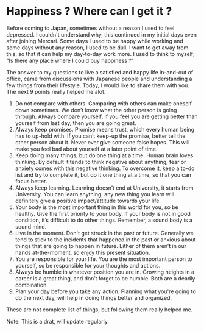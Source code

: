 # Happiness ? Where can I get it ?
Before coming to Japan, sometimes without a reason I used to feel depressed. I couldn't understand why, this continued in my initial days even after joining Mercari. Some days I used to be happy while working and some days without any reason, I used to be dull. I want to get away from this, so that it can help my day-to-day work more. I used to think to myself; "Is there any place where I could buy happiness ?"

The answer to my questions to live a satisfied and happy life in-and-out of office, came from discussions with Japanese people and understanding a few things from their lifestyle. Today, I would like to share them with you. The next 9 points really helped me alot.

1. Do not compare with others.
	Comparing with others can make oneself down sometimes. We don’t know what the other person is going through. Always compare yourself, if you feel you are getting better than yourself from last day, then you are going great. 
2. Always keep promises.
	Promise means trust, which every human being has to up-hold with. If you can’t keep-up the promise, better tell the other person about it. Never ever give someone false hopes. This will make you feel bad about yourself at a later point of time.
3. Keep doing many things, but do one thing at a time.
	Human brain loves thinking. By default it tends to think negative about anything, fear or anxiety comes with this negative thinking. To overcome it, keep a to-do list and try to complete it, but do it one thing at a time, so that you can focus better.
4. Always keep learning.
	Learning doesn’t end at University, it starts from University. You can learn anything, any new thing you learn will definitely give a positive impact/attitude towards your life.
5. Your body is the most important thing in this world for you, so be healthy.
	Give the first priority to your body. If your body is not in good condition, it’s difficult to do other things. Remember, a sound body is a sound mind.
6. Live in the moment. Don't get struck in the past or future.
	Generally we tend to stick to the incidents that happened in the past or anxious about things that are going to happen in future. Either of them aren’t in our hands at-the-moment, so enjoy this present situation.
7. You are responsible for your life.
	You are the most important person to yourself, so be responsible for your thoughts and actions. 
8. Always be humble in whatever position you are in.
	Growing heights in a career is a great thing, and don’t forget to be humble. Both are a deadly combination. 
9. Plan your day before you take any action.
	Planning what you're going to do the next day, will help in doing things better and organized.




These are not complete list of things, but following them really helped me. 

Note: This is a drat, will update regularly.

